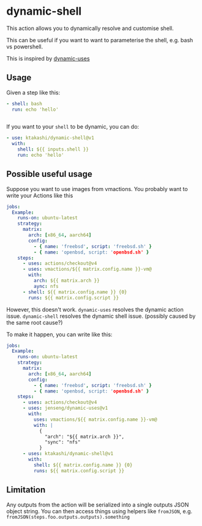 dynamic-shell
=============

This action allows you to dynamically resolve and customise shell.

This can be useful if you want to want to parameterise the shell,
e.g. bash vs powershell.

This is inspired by [dynamic-uses](https://github.com/marketplace/actions/dynamic-uses)

Usage
-----

Given a step like this:

```yaml
- shell: bash
  run: echo 'hello'
    
```

If you want to your `shell` to be dynamic, you can do:

```yaml
- use: ktakashi/dynamic-shell@v1
  with:
    shell: ${{ inputs.shell }}
	run: echo 'hello'
```

Possible useful usage
---------------------

Suppose you want to use images from vmactions. You probably want to write
your Actions like this
```yaml
jobs:
  Example:
    runs-on: ubuntu-latest
	strategy:
	  matrix:
	    arch: [x86_64, aarch64]
		config:
		  - { name: 'freebsd', script: 'freebsd.sh' }
		  - { name: 'openbsd, script: 'openbsd.sh' }
	steps:
	  - uses: actions/checkout@v4
	  - uses: vmactions/${{ matrix.config.name }}-vm@
	    with:
		  arch: ${{ matrix.arch }}
		  aync: nfs
	  - shell: ${{ matrix.config.name }} {0}
	    runs: ${{ matrix.config.script }}
```

However, this doesn't work. `dynamic-uses` resolves the dynamic action
issue. `dynamic-shell` resolves the dynamic shell issue. (possibly caused
by the same root cause?)

To make it happen, you can write like this:
```yaml
jobs:
  Example:
    runs-on: ubuntu-latest
	strategy:
	  matrix:
	    arch: [x86_64, aarch64]
		config:
		  - { name: 'freebsd', script: 'freebsd.sh' }
		  - { name: 'openbsd, script: 'openbsd.sh' }
	steps:
	  - uses: actions/checkout@v4
	  - uses: jenseng/dynamic-uses@v1
        with:
		  uses: vmactions/${{ matrix.config.name }}-vm@
		  with: |
		    {
			  "arch": "${{ matrix.arch }}",
			  "sync": "nfs"
			}
	  - uses: ktakashi/dynamic-shell@v1
	    with:
	      shell: ${{ matrix.config.name }} {0}
		  runs: ${{ matrix.config.script }}
```


Limitation
----------

Any outputs from the action will be serialized into a single outputs
JSON object string. You can then access things using helpers like
`fromJSON`, e.g. `fromJSON(steps.foo.outputs.outputs).something`

